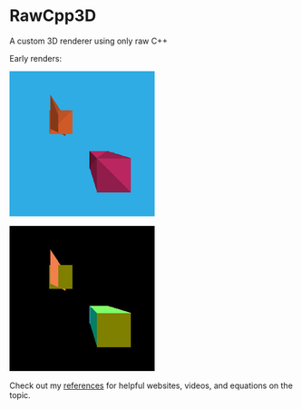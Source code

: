 # RawCpp3D
A custom 3D renderer using only raw C++

Early renders:

![render0](https://github.com/thbop/RawCpp3D/blob/main/showcase/render1.png)

![normals0](https://github.com/thbop/RawCpp3D/blob/main/showcase/normals0.png)


Check out my [references](https://github.com/thbop/RawCpp3D/blob/main/references/references.md) for helpful websites, videos, and equations on the topic.